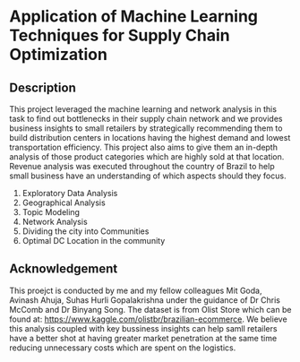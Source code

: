 # Application of Machine Learning Techniques for Supply Chain Optimization

## Description

This project leveraged the machine learning and network analysis in this task to find out bottlenecks in their supply chain network and we provides business insights to small retailers by strategically recommending them to build distribution centers in locations having the highest demand and lowest transportation efficiency. This project also aims to give them an in-depth analysis of those product categories which are highly sold at that location. Revenue analysis was executed throughout the country of Brazil to help small business have an understanding of which aspects should they focus. 

1. Exploratory Data Analysis
2. Geographical Analysis
3. Topic Modeling
4. Network Analysis
5. Dividing the city into Communities
6. Optimal DC Location in the community

## Acknowledgement

This proejct is conducted by me and my fellow colleagues Mit Goda, Avinash Ahuja, Suhas Hurli Gopalakrishna under the guidance of Dr Chris McComb and Dr Binyang Song. The dataset is from Olist Store which can be found at: https://www.kaggle.com/olistbr/brazilian-ecommerce. We believe this analysis coupled with key bussiness insights can help samll retailers have a better shot at having greater market penetration at the same time reducing unnecessary costs which are spent on the logistics.

